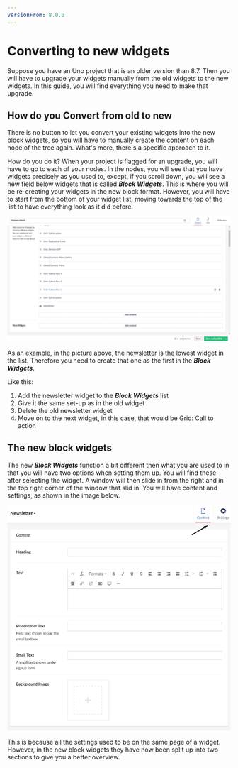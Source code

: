 ```yaml
---
versionFrom: 8.0.0
---
```


# Converting to new widgets

Suppose you have an Uno project that is an older version than 8.7. Then you will have to upgrade your widgets manually from the old widgets to the new widgets.
In this guide, you will find everything you need to make that upgrade.

## How do you Convert from old to new

There is no button to let you convert your existing widgets into the new block widgets, so you will have to manually create the content on each node of the tree again. What's more, there's a specific approach to it.

How do you do it? When your project is flagged for an upgrade, you will have to go to each of your nodes. In the nodes, you will see that you have widgets precisely as you used to, except, if you scroll down, you will see a new field below widgets that is called ***Block Widgets***. This is where you will be re-creating your widgets in the new block format. However, you will have to start from the bottom of your widget list, moving towards the top of the list to have everything look as it did before.

![How it looks in the backoffice](images/Nested-to-Block.png)

As an example, in the picture above, the newsletter is the lowest widget in the list. Therefore you need to create that one as the first in the ***Block Widgets***.

Like this:

1. Add the newsletter widget to the ***Block Widgets*** list
2. Give it the same set-up as in the old widget
3. Delete the old newsletter widget 
4. Move on to the next widget, in this case, that would be Grid: Call to action

## The new block widgets

The new ***Block Widgets*** function a bit different then what you are used to in that you will have two options when setting them up. You will find these after selecting the widget. A window will then slide in from the right and in the top right corner of the window that slid in. You will have content and settings, as shown in the image below.

![settings image](images/Block-widgets.png)

This is because all the settings used to be on the same page of a widget. However, in the new block widgets they have now been split up into two sections to give you a better overview.